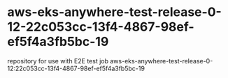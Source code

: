 # aws-eks-anywhere-test-release-0-12-22c053cc-13f4-4867-98ef-ef5f4a3fb5bc-19
repository for use with E2E test job aws-eks-anywhere-test-release-0-12:22c053cc-13f4-4867-98ef-ef5f4a3fb5bc-19
